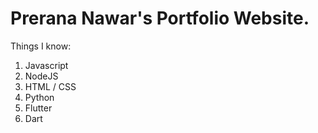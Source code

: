 # Prerana Nawar's Portfolio Website.

Things I know:
1. Javascript
2. NodeJS
3. HTML / CSS
4. Python
5. Flutter 
6. Dart
